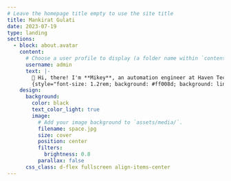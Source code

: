 ```yaml
---
# Leave the homepage title empty to use the site title
title: Mankirat Gulati
date: 2023-07-19
type: landing
sections:
  - block: about.avatar
    content:
      # Choose a user profile to display (a folder name within `content/authors/`)
      username: admin
      text: |-
        👋 Hi, there! I'm **Mikey**, an automation engineer at Haven Technologies.
        {style="font-size: 1.2rem; background: #ff008d; background: linear-gradient(to right, #fe0b6c 0%, #ff0081 30%, #ff0098 60%, #f900b0 100%); -webkit-background-clip: text; -webkit-text-fill-color: transparent;"}
    design:
      background:
        color: black
        text_color_light: true
        image:
          # Add your image background to `assets/media/`.
          filename: space.jpg
          size: cover
          position: center
          filters:
            brightness: 0.8
          parallax: false
      css_class: d-flex fullscreen align-items-center
---
```

